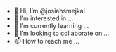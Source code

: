 - 👋 Hi, I’m @josiahsmejkal
- 👀 I’m interested in ...
- 🌱 I’m currently learning ...
- 💞️ I’m looking to collaborate on ...
- 📫 How to reach me ...

<!---
josiahsmejkal/josiahsmejkal is a ✨ special ✨ repository because its `README.md` (this file) appears on your GitHub profile.
You can click the Preview link to take a look at your changes.
--->

